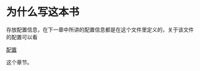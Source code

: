 # 为什么写这本书
存放配置信息，在下一章中所讲的配置信息都是在这个文件里定义的，关于该文件的配置可以看

[配置](https://gitbook.zhangjikai.com/settings.html)

这个章节。

